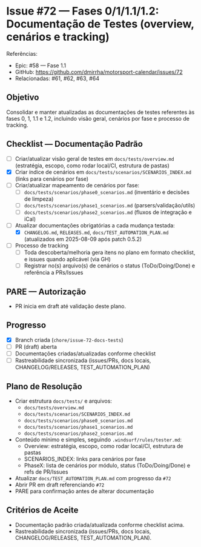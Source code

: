 # Issue #72 — Fases 0/1/1.1/1.2: Documentação de Testes (overview, cenários e tracking)

Referências:
- Epic: #58 — Fase 1.1
- GitHub: https://github.com/dmirrha/motorsport-calendar/issues/72
- Relacionadas: #61, #62, #63, #64

## Objetivo
Consolidar e manter atualizadas as documentações de testes referentes às fases 0, 1, 1.1 e 1.2, incluindo visão geral, cenários por fase e processo de tracking.

## Checklist — Documentação Padrão
- [ ] Criar/atualizar visão geral de testes em `docs/tests/overview.md` (estratégia, escopo, como rodar local/CI, estrutura de pastas)
- [x] Criar índice de cenários em `docs/tests/scenarios/SCENARIOS_INDEX.md` (links para cenários por fase)
- [ ] Criar/atualizar mapeamento de cenários por fase:
  - [ ] `docs/tests/scenarios/phase0_scenarios.md` (inventário e decisões de limpeza)
  - [ ] `docs/tests/scenarios/phase1_scenarios.md` (parsers/validação/utils)
  - [ ] `docs/tests/scenarios/phase2_scenarios.md` (fluxos de integração e iCal)
- [ ] Atualizar documentações obrigatórias a cada mudança testada:
  - [x] `CHANGELOG.md`, `RELEASES.md`, `docs/TEST_AUTOMATION_PLAN.md` (atualizados em 2025-08-09 após patch 0.5.2)
- [ ] Processo de tracking
  - [ ] Toda descoberta/melhoria gera itens no plano em formato checklist, e issues quando aplicável (via GH)
  - [ ] Registrar no(s) arquivo(s) de cenários o status (ToDo/Doing/Done) e referência a PRs/Issues

## PARE — Autorização
- PR inicia em draft até validação deste plano.

## Progresso
- [x] Branch criada (`chore/issue-72-docs-tests`)
- [ ] PR (draft) aberta
- [ ] Documentações criadas/atualizadas conforme checklist
- [ ] Rastreabilidade sincronizada (issues/PRs, docs locais, CHANGELOG/RELEASES, TEST_AUTOMATION_PLAN)

## Plano de Resolução
- Criar estrutura `docs/tests/` e arquivos:
  - `docs/tests/overview.md`
  - `docs/tests/scenarios/SCENARIOS_INDEX.md`
  - `docs/tests/scenarios/phase0_scenarios.md`
  - `docs/tests/scenarios/phase1_scenarios.md`
  - `docs/tests/scenarios/phase2_scenarios.md`
- Conteúdo mínimo e simples, seguindo `.windsurf/rules/tester.md`:
  - Overview: estratégia, escopo, como rodar local/CI, estrutura de pastas
  - SCENARIOS_INDEX: links para cenários por fase
  - PhaseX: lista de cenários por módulo, status (ToDo/Doing/Done) e refs de PR/Issues
- Atualizar `docs/TEST_AUTOMATION_PLAN.md` com progresso da `#72`
- Abrir PR em draft referenciando `#72`
- PARE para confirmação antes de alterar documentação

## Critérios de Aceite
- Documentação padrão criada/atualizada conforme checklist acima.
- Rastreabilidade sincronizada (issues/PRs, docs locais, CHANGELOG/RELEASES, TEST_AUTOMATION_PLAN).

